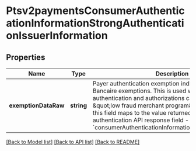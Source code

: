 # Ptsv2paymentsConsumerAuthenticationInformationStrongAuthenticationIssuerInformation

## Properties
Name | Type | Description | Notes
------------ | ------------- | ------------- | -------------
**exemptionDataRaw** | **string** | Payer authentication exemption indicator for Carte Bancaire exemptions.  This is used with unbundled authentication and authorizations calls, for example: \&quot;low fraud merchant program\&quot;. The value for this field maps to the value returned in the payer authentication API response field - &#x60;consumerAuthenticationInformation.exemptionDataRaw&#x60;. | [optional] 

[[Back to Model list]](../README.md#documentation-for-models) [[Back to API list]](../README.md#documentation-for-api-endpoints) [[Back to README]](../README.md)


